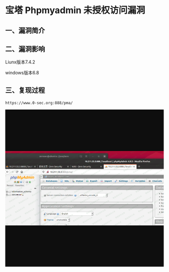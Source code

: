 宝塔 Phpmyadmin 未授权访问漏洞
==============================

一、漏洞简介
------------

二、漏洞影响
------------

Liunx版本7.4.2

windows版本6.8

三、复现过程
------------

`https://www.0-sec.org:888/pma/`

![1.png](./resource/宝塔Phpmyadmin未授权访问漏洞/media/rId24.png)
